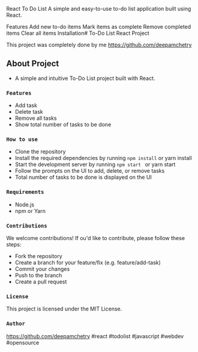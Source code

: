 React To Do List 
A simple and easy-to-use to-do list application built using React.

Features
Add new to-do items
Mark items as complete
Remove completed items
Clear all items
Installation# To-Do List React Project

This project was completely done by me https://github.com/deepamchetry

## About Project 

* A simple and intuitive To-Do List project built with React.

### `Features`

* Add task
* Delete task
* Remove all tasks
* Show total number of tasks to be done

### `How to use`

* Clone the repository
* Install the required dependencies by running `npm install` or yarn install
* Start the development server by running  `npm start ` or yarn start
* Follow the prompts on the UI to add, delete, or remove tasks
* Total number of tasks to be done is displayed on the UI

### `Requirements`

* Node.js
* npm or Yarn

### `Contributions`
We welcome contributions! If ou'd like to contribute, please follow these steps:

* Fork the repository
* Create a branch for your feature/fix (e.g. feature/add-task)
* Commit your changes
* Push to the branch
* Create a pull request

### ` License `
This project is licensed under the MIT License.

### ` Author `
https://github.com/deepamchetry
#react #todolist #javascript #webdev #opensource
